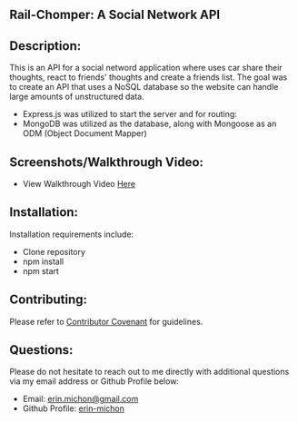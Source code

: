 ## Rail-Chomper: A Social Network API

## Description:
This is an API for a social netword application where uses car share their thoughts, react to friends' thoughts and create a friends list.  The goal was to create an API that uses a NoSQL database so the website can handle large amounts of unstructured data.

* Express.js was utilized to start the server and for routing:
* MongoDB was utilized as the database, along with Mongoose as an ODM (Object Document Mapper)

## Screenshots/Walkthrough Video:

* View Walkthrough Video [Here](https://watch.screencastify.com/v/PKDVjeiDahlEs1XFrSbC) 

## Installation:
Installation requirements include:
* Clone repository
* npm install
* npm start

## Contributing:
Please refer to [Contributor Covenant](https://www.contributor-covenant.org/) for guidelines.

## Questions:
Please do not hesitate to reach out to me directly with additional questions via my email address or Github Profile below:
  
* Email: [erin.michon@gmail.com](mailto:erin.michon@gmail.com) 
* Github Profile: [erin-michon](https://github.com/erin-michon) 
